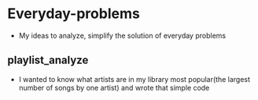 # Everyday-problems
* My ideas to analyze, simplify the solution of everyday problems

## playlist_analyze 
  * I wanted to know what artists are in my library most popular(the largest number of songs by one artist) and wrote that simple code
